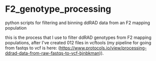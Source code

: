 # F2_genotype_processing
python scripts for filtering and binning ddRAD data from an F2 mapping population

this is the process that I use to filter ddRAD genotypes from F2 mapping populations, after I've created 012 files in vcftools (my pipeline for going from fastqs to vcf is here: (https://www.protocols.io/view/processing-ddrad-data-from-raw-fastqs-to-vcf-bjnbkman)).

